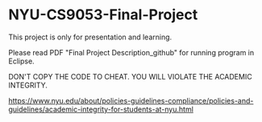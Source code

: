 # NYU-CS9053-Final-Project

This project is only for presentation and learning.

Please read PDF "Final Project Description_github" for running program in Eclipse.

DON'T COPY THE CODE TO CHEAT. YOU WILL VIOLATE THE ACADEMIC INTEGRITY.

https://www.nyu.edu/about/policies-guidelines-compliance/policies-and-guidelines/academic-integrity-for-students-at-nyu.html
